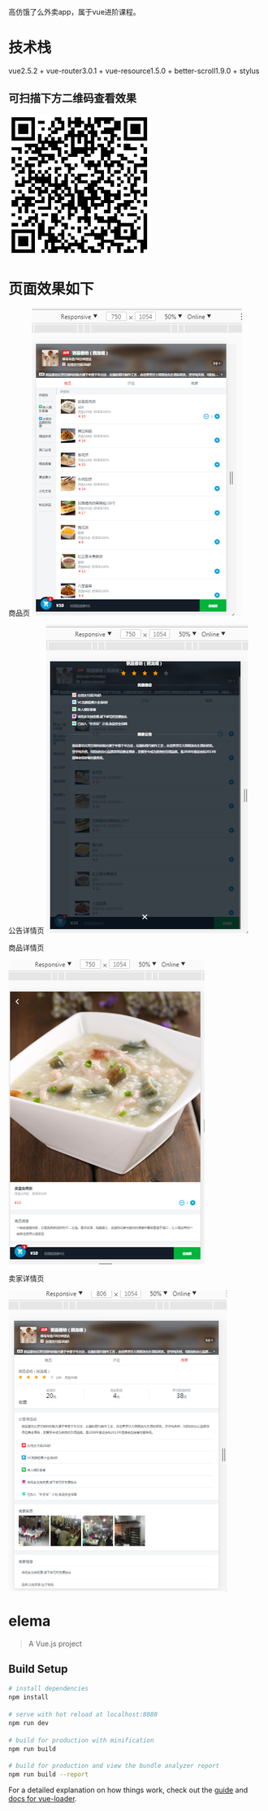 高仿饿了么外卖app，属于vue进阶课程。 

# 技术栈 #
 vue2.5.2 + vue-router3.0.1 + vue-resource1.5.0 + better-scroll1.9.0 + stylus
## 可扫描下方二维码查看效果 ##
![](https://github.com/caimaomao/vue-gaofangelema/blob/master/src/common/fonts/aa.png) 

# 页面效果如下 #


商品页
![](https://github.com/caimaomao/vue-gaofangelema/blob/master/src/common/fonts/home.png) 

公告详情页
![](https://github.com/caimaomao/vue-gaofangelema/blob/master/src/common/fonts/home1.png) 

商品详情页

![](https://github.com/caimaomao/vue-gaofangelema/blob/master/src/common/fonts/cart.png) 
 
卖家详情页

![](https://github.com/caimaomao/vue-gaofangelema/blob/master/src/common/fonts/seller.png) 



    
    








# elema

> A Vue.js project

## Build Setup

``` bash
# install dependencies
npm install

# serve with hot reload at localhost:8080
npm run dev

# build for production with minification
npm run build

# build for production and view the bundle analyzer report
npm run build --report
```

For a detailed explanation on how things work, check out the [guide](http://vuejs-templates.github.io/webpack/) and [docs for vue-loader](http://vuejs.github.io/vue-loader).
